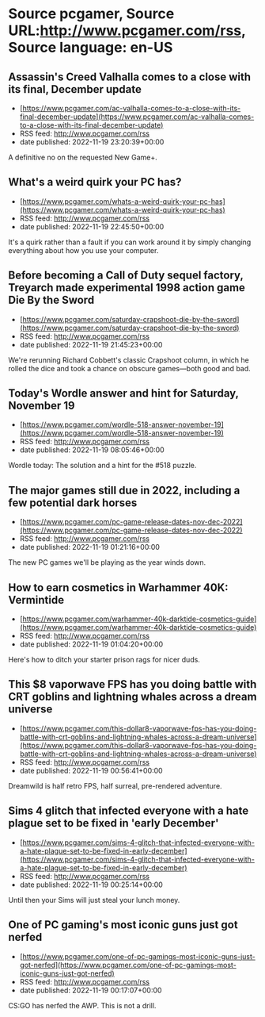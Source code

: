 # Source pcgamer, Source URL:http://www.pcgamer.com/rss, Source language: en-US

## Assassin's Creed Valhalla comes to a close with its final, December update
 - [https://www.pcgamer.com/ac-valhalla-comes-to-a-close-with-its-final-december-update](https://www.pcgamer.com/ac-valhalla-comes-to-a-close-with-its-final-december-update)
 - RSS feed: http://www.pcgamer.com/rss
 - date published: 2022-11-19 23:20:39+00:00

A definitive no on the requested New Game+.

## What's a weird quirk your PC has?
 - [https://www.pcgamer.com/whats-a-weird-quirk-your-pc-has](https://www.pcgamer.com/whats-a-weird-quirk-your-pc-has)
 - RSS feed: http://www.pcgamer.com/rss
 - date published: 2022-11-19 22:45:50+00:00

It's a quirk rather than a fault if you can work around it by simply changing everything about how you use your computer.

## Before becoming a Call of Duty sequel factory, Treyarch made experimental 1998 action game Die By the Sword
 - [https://www.pcgamer.com/saturday-crapshoot-die-by-the-sword](https://www.pcgamer.com/saturday-crapshoot-die-by-the-sword)
 - RSS feed: http://www.pcgamer.com/rss
 - date published: 2022-11-19 21:45:23+00:00

We're rerunning Richard Cobbett's classic Crapshoot column, in which he rolled the dice and took a chance on obscure games—both good and bad.

## Today's Wordle answer and hint for Saturday, November 19
 - [https://www.pcgamer.com/wordle-518-answer-november-19](https://www.pcgamer.com/wordle-518-answer-november-19)
 - RSS feed: http://www.pcgamer.com/rss
 - date published: 2022-11-19 08:05:46+00:00

Wordle today: The solution and a hint for the #518 puzzle.

## The major games still due in 2022, including a few potential dark horses
 - [https://www.pcgamer.com/pc-game-release-dates-nov-dec-2022](https://www.pcgamer.com/pc-game-release-dates-nov-dec-2022)
 - RSS feed: http://www.pcgamer.com/rss
 - date published: 2022-11-19 01:21:16+00:00

The new PC games we'll be playing as the year winds down.

## How to earn cosmetics in Warhammer 40K: Vermintide
 - [https://www.pcgamer.com/warhammer-40k-darktide-cosmetics-guide](https://www.pcgamer.com/warhammer-40k-darktide-cosmetics-guide)
 - RSS feed: http://www.pcgamer.com/rss
 - date published: 2022-11-19 01:04:20+00:00

Here's how to ditch your starter prison rags for nicer duds.

## This $8 vaporwave FPS has you doing battle with CRT goblins and lightning whales across a dream universe
 - [https://www.pcgamer.com/this-dollar8-vaporwave-fps-has-you-doing-battle-with-crt-goblins-and-lightning-whales-across-a-dream-universe](https://www.pcgamer.com/this-dollar8-vaporwave-fps-has-you-doing-battle-with-crt-goblins-and-lightning-whales-across-a-dream-universe)
 - RSS feed: http://www.pcgamer.com/rss
 - date published: 2022-11-19 00:56:41+00:00

Dreamwild is half retro FPS, half surreal, pre-rendered adventure.

## Sims 4 glitch that infected everyone with a hate plague set to be fixed in 'early December'
 - [https://www.pcgamer.com/sims-4-glitch-that-infected-everyone-with-a-hate-plague-set-to-be-fixed-in-early-december](https://www.pcgamer.com/sims-4-glitch-that-infected-everyone-with-a-hate-plague-set-to-be-fixed-in-early-december)
 - RSS feed: http://www.pcgamer.com/rss
 - date published: 2022-11-19 00:25:14+00:00

Until then your Sims will just steal your lunch money.

## One of PC gaming's most iconic guns just got nerfed
 - [https://www.pcgamer.com/one-of-pc-gamings-most-iconic-guns-just-got-nerfed](https://www.pcgamer.com/one-of-pc-gamings-most-iconic-guns-just-got-nerfed)
 - RSS feed: http://www.pcgamer.com/rss
 - date published: 2022-11-19 00:17:07+00:00

CS:GO has nerfed the AWP. This is not a drill.
